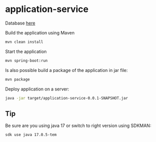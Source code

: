 # application-service

Database [here](https://github.com/ingegneria-sistemi-distribuiti-2023/application-db)

Build the application using Maven

```bash
mvn clean install
```

Start the application

```bash
mvn spring-boot:run
```

Is also possible build a package of the application in jar file:

```bash
mvn package
```

Deploy application on a server:

```bash
java -jar target/application-service-0.0.1-SNAPSHOT.jar
```

## Tip

Be sure are you using java 17 or switch to right version using SDKMAN: 

```bash
sdk use java 17.0.5-tem
```
